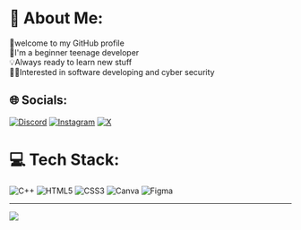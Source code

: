 # 💫 About Me:
👋welcome to my GitHub profile <br>📒I'm a beginner teenage developer <br>💡Always ready to learn new stuff<br>👨‍💻Interested in software developing and cyber security


## 🌐 Socials:
[![Discord](https://img.shields.io/badge/Discord-%237289DA.svg?logo=discord&logoColor=white)](https://discord.gg/GoldTheRaptor) [![Instagram](https://img.shields.io/badge/Instagram-%23E4405F.svg?logo=Instagram&logoColor=white)](https://instagram.com/goldtheraptor_) [![X](https://img.shields.io/badge/X-black.svg?logo=X&logoColor=white)](https://x.com/GoldTheRaptor) 

# 💻 Tech Stack:
![C++](https://img.shields.io/badge/c++-%2300599C.svg?style=flat&logo=c%2B%2B&logoColor=white) ![HTML5](https://img.shields.io/badge/html5-%23E34F26.svg?style=flat&logo=html5&logoColor=white) ![CSS3](https://img.shields.io/badge/css3-%231572B6.svg?style=flat&logo=css3&logoColor=white) ![Canva](https://img.shields.io/badge/Canva-%2300C4CC.svg?style=flat&logo=Canva&logoColor=white) ![Figma](https://img.shields.io/badge/figma-%23F24E1E.svg?style=flat&logo=figma&logoColor=white)


---
[![](https://visitcount.itsvg.in/api?id=GoldTheRaptor&icon=7&color=1)](https://visitcount.itsvg.in)
